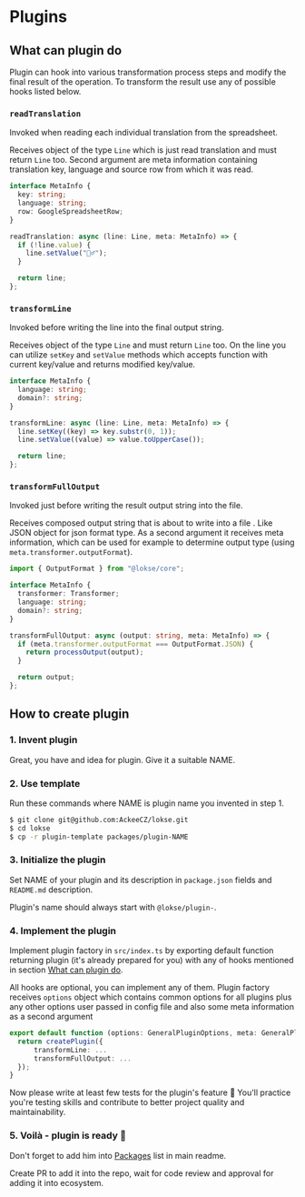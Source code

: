 # Plugins

## What can plugin do

Plugin can hook into various transformation process steps and modify the final result of the operation. To transform the result use any of possible hooks listed below.

### `readTranslation`

Invoked when reading each individual translation from the spreadsheet.

Receives object of the type `Line` which is just read translation and must return `Line` too. Second argument are meta information containing translation key, language and source row from which it was read.

```ts
interface MetaInfo {
  key: string;
  language: string;
  row: GoogleSpreadsheetRow;
}

readTranslation: async (line: Line, meta: MetaInfo) => {
  if (!line.value) {
    line.setValue("🤷‍♂️");
  }

  return line;
};
```

### `transformLine`

Invoked before writing the line into the final output string.

Receives object of the type `Line` and must return `Line` too. On the line you can utilize `setKey` and `setValue` methods which accepts function with current key/value and returns modified key/value.

```ts
interface MetaInfo {
  language: string;
  domain?: string;
}

transformLine: async (line: Line, meta: MetaInfo) => {
  line.setKey((key) => key.substr(0, 1));
  line.setValue((value) => value.toUpperCase());

  return line;
};
```

### `transformFullOutput`

Invoked just before writing the result output string into the file.

Receives composed output string that is about to write into a file . Like JSON object for json format type. As a second argument it receives meta information, which can be used for example to determine output type (using `meta.transformer.outputFormat`).

```ts
import { OutputFormat } from "@lokse/core";

interface MetaInfo {
  transformer: Transformer;
  language: string;
  domain?: string;
}

transformFullOutput: async (output: string, meta: MetaInfo) => {
  if (meta.transformer.outputFormat === OutputFormat.JSON) {
    return processOutput(output);
  }

  return output;
};
```

## How to create plugin

### 1. Invent plugin

Great, you have and idea for plugin. Give it a suitable NAME.

### 2. Use template

Run these commands where NAME is plugin name you invented in step 1.

```sh
$ git clone git@github.com:AckeeCZ/lokse.git
$ cd lokse
$ cp -r plugin-template packages/plugin-NAME
```

### 3. Initialize the plugin

Set NAME of your plugin and its description in `package.json` fields and `README.md` description.

Plugin's name should always start with `@lokse/plugin-`.

### 4. Implement the plugin

Implement plugin factory in `src/index.ts` by exporting default function returning plugin (it's already prepared for you) with any of hooks mentioned in section [What can plugin do](#what-can-plugin-do).

All hooks are optional, you can implement any of them. Plugin factory receives `options` object which contains common options for all plugins plus any other options user passed in config file and also some meta information as a second argument

```ts
export default function (options: GeneralPluginOptions, meta: GeneralPluginMeta) {
  return createPlugin({
      transformLine: ...
      transformFullOutput: ...
  });
}

```

Now please write at least few tests for the plugin's feature 🙏 You'll practice you're testing skills and contribute to better project quality and maintainability.

### 5. Voilà - plugin is ready 🎉

Don't forget to add him into [Packages](https://github.com/AckeeCZ/lokse/#packages) list in main readme.

Create PR to add it into the repo, wait for code review and approval for adding it into ecosystem.
